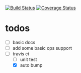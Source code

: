 [![Build Status](https://travis-ci.org/M-Adoo/derive-ops.svg?branch=master)](https://travis-ci.org/M-Adoo/derive-ops)
[![Coverage Status](https://coveralls.io/repos/github/M-Adoo/derive-ops/badge.svg)](https://coveralls.io/github/M-Adoo/derive-ops)

# todos

- [ ] basic docs
- [ ] add some basic ops support
- [ ] travis ci
    - [ ] unit test 
    - [X] auto bump